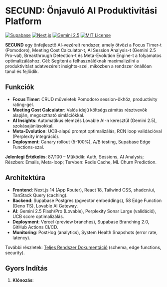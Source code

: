 # SECUND: Önjavuló AI Produktivitási Platform

[![Supabase](https://img.shields.io/badge/Supabase-Postgres-blue)](https://supabase.com) [![Next.js](https://img.shields.io/badge/Next.js-14-black)](https://nextjs.org) [![Gemini 2.5](https://img.shields.io/badge/Gemini-2.5-orange)](https://ai.google.dev) [![MIT License](https://img.shields.io/badge/License-MIT-green)](LICENSE)

**SECUND** egy önfejlesztő AI-vezérelt rendszer, amely ötvözi a Focus Timer-t (Pomodoro), Meeting Cost Calculator-t, AI Session Analysis-t (Gemini 2.5 Pro-val), Breakthrough Detection-t és Meta-Evolution Engine-t a folyamatos optimalizáláshoz. Cél: Segíteni a felhasználóknak maximalizálni a produktivitást adatvezérelt insights-szel, miközben a rendszer önállóan tanul és fejlődik.

## Funkciók
- **Focus Timer**: CRUD műveletek Pomodoro session-ökhöz, productivity rating-gel.
- **Meeting Cost Calculator**: Valós idejű költségszámítás résztvevők alapján, megosztható simlációkkal.
- **AI Insights**: Automatikus elemzés Lovable AI-n keresztül (Gemini 2.5), szokásajánlásokkal.
- **Meta-Evolution**: UCB-alapú prompt optimalizálás, RCN loop validációval (Perplexity integráció).
- **Deployment**: Canary rollout (5-100%), A/B testing, Supabase Edge Functions-szal.

**Jelenlegi Értékelés**: 87/100 – Működik: Auth, Sessions, AI Analysis; Részben: Emails, Meta-loop; Tervben: Redis Cache, ML Churn Prediction.

## Architektúra
- **Frontend**: Next.js 14 (App Router), React 18, Tailwind CSS, shadcn/ui, TanStack Query (caching).
- **Backend**: Supabase Postgres (pgvector embeddings), 58 Edge Function (Deno TS), Lovable AI Gateway.
- **AI**: Gemini 2.5 Flash/Pro (Lovable), Perplexity Sonar Large (validáció), UCB score optimalizálás.
- **Deployment**: Vercel (preview branches), Supabase Branching 2.0, GitHub Actions CI/CD.
- **Monitoring**: PostHog (analytics), System Health Snapshots (error rate, latency).

További részletek: [Teljes Rendszer Dokumentáció](docs/COMPLETE_SYSTEM_ANALYSIS_FOR_AI.md) (schema, edge functions, security).

## Gyors Indítás
1. **Klónozás**:
